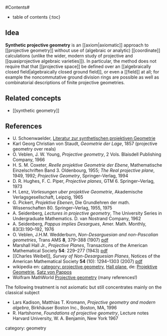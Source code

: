 
#Contents#
* table of contents
{:toc}

## Idea

__Synthetic projective geometry__ is an [[axiom|axiomatic]] approach to  [[projective geometry]] without use of (algebraic or analytic) [[coordinate]] calculations (unlike the wider, modern study of projective and [[quasiprojective algebraic varieties]]). In particular, the method does not require that that [[projective space]] be defined over an [[algebraically closed field|algebraically closed ground field]], or even a [[field]] at all; for example the noncommutative ground division rings are possible as well as combinatorial descriptions of finite projective geometries. 

## Related concepts

* [[synthetic geometry]]

## References

* U. Schoenwaelder, [Literatur zur synthetischen projektiven Geometrie](http://www.math.rwth-aachen.de/%7EUlrich.Schoenwaelder/Lit/Geom/litgsprojn.pdf)
* Karl Georg Christian von Staudt, _Geometrie der Lage_, 1857 (projective geometry over reals)
* O. Veblen, J. W. Young, _Projective geometry_, 2 Vols. Blaisdell Publishing Company, 1966 
* H. S. M. Coxeter, _Reelle projektive Geometrie der Ebene_,  Mathematische Einzelschriften Band 3. Oldenbourg, 1955; _The Real projective plane_, 1949, 1992; _Projective Geometry_, Springer&#8211;Verlag, 1994
* D. R. Hughes, F. C. Piper, _Projective planes_, GTM 6. Springer&#8211;Verlag, 1973
* H. Lenz, _Vorlesungen uber projektive Geometrie_, Akademische
Verlagsgesellschaft, Leipzig, 1965
* G. Pickert, _Projektive Ebenen_, Die Grundlehren der math. Wissenschaften 80. Springer&#8211;Verlag, 1955, 1975
* A. Seidenberg, _Lectures in projective geometry_, The University Series in Undergraduate Mathematics. D. van Nostrand Company, 1962
* A. Seidenberg, _Pappus implies Desargues_, Amer. Math. Monthly, 83(3):190&#8211;192, 1976
* O. Veblen, J.H.M. Wedderburn, _Non-Desarguesian and non-Pascalian geometries_, Trans AMS __8__, 379&#8211;388 (1907) [pdf](http://www.ams.org/tran/1907-008-03/S0002-9947-1907-1500792-1/S0002-9947-1907-1500792-1.pdf)
* Marshall Hall Jr., _Projective Planes_, Transactions of the American Mathematical Society __54__: 229&#8211;277 (1943) [pdf](http://www.ams.org/journals/tran/1943-054-02/S0002-9947-1943-0008892-4/S0002-9947-1943-0008892-4.pdf)
* [[Charles Weibel]], _Survey of Non-Desarguesian Planes_, Notices of the American Mathematical Society __54__ (10): 1294&#8211;1303 (2007) [pdf](http://www.ams.org/notices/200710/tx071001294p.pdf)
* wikipedia en: [category: projective geometry](http://en.wikipedia.org/wiki/Category:Projective_geometry), [Hall plane](http://en.wikipedia.org/wiki/Hall_plane), de: [Projektive Geometrie](http://de.wikipedia.org/wiki/Projektive_Geometrie), [Satz von Pappos](http://de.wikipedia.org/wiki/Satz_von_Pappos)
* Wolfram MathWorld [Projective geometry](http://mathworld.wolfram.com/ProjectiveGeometry.html) (many references!)

The following treatment is not axiomatic but still concentrates mainly on the classical subject

* Lars Kadison, Matthias T. Kromann, _Projective geometry and modern algebra_, Birkh&#228;user Boston Inc., Boston, MA, 1996
* R. Hartshorne, _Foundations of projective geometry_, Lecture notes Harvard University, W. A. Benjamin, New York 1967

category: geometry